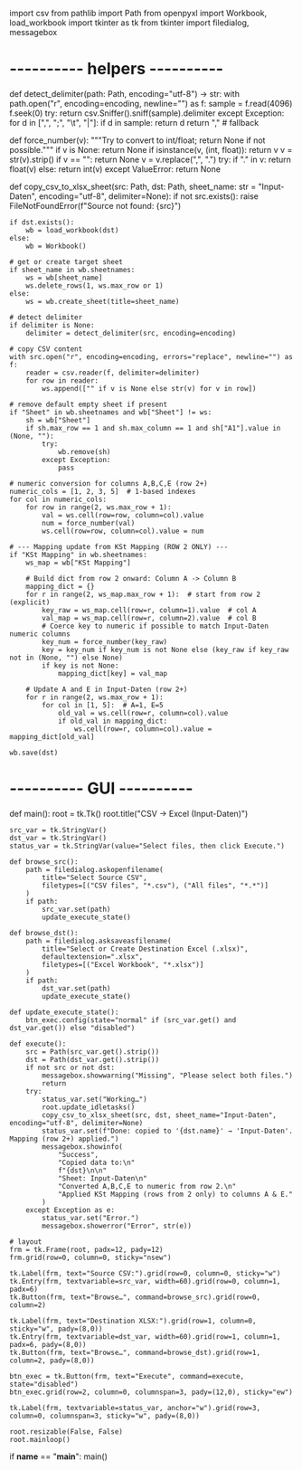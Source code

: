 import csv
from pathlib import Path
from openpyxl import Workbook, load_workbook
import tkinter as tk
from tkinter import filedialog, messagebox

# ---------- helpers ----------
def detect_delimiter(path: Path, encoding="utf-8") -> str:
    with path.open("r", encoding=encoding, newline="") as f:
        sample = f.read(4096)
        f.seek(0)
        try:
            return csv.Sniffer().sniff(sample).delimiter
        except Exception:
            for d in [",", ";", "\t", "|"]:
                if d in sample:
                    return d
            return ","  # fallback

def force_number(v):
    """Try to convert to int/float; return None if not possible."""
    if v is None:
        return None
    if isinstance(v, (int, float)):
        return v
    v = str(v).strip()
    if v == "":
        return None
    v = v.replace(",", ".")
    try:
        if "." in v:
            return float(v)
        else:
            return int(v)
    except ValueError:
        return None

def copy_csv_to_xlsx_sheet(src: Path, dst: Path, sheet_name: str = "Input-Daten",
                           encoding="utf-8", delimiter=None):
    if not src.exists():
        raise FileNotFoundError(f"Source not found: {src}")

    if dst.exists():
        wb = load_workbook(dst)
    else:
        wb = Workbook()

    # get or create target sheet
    if sheet_name in wb.sheetnames:
        ws = wb[sheet_name]
        ws.delete_rows(1, ws.max_row or 1)
    else:
        ws = wb.create_sheet(title=sheet_name)

    # detect delimiter
    if delimiter is None:
        delimiter = detect_delimiter(src, encoding=encoding)

    # copy CSV content
    with src.open("r", encoding=encoding, errors="replace", newline="") as f:
        reader = csv.reader(f, delimiter=delimiter)
        for row in reader:
            ws.append(["" if v is None else str(v) for v in row])

    # remove default empty sheet if present
    if "Sheet" in wb.sheetnames and wb["Sheet"] != ws:
        sh = wb["Sheet"]
        if sh.max_row == 1 and sh.max_column == 1 and sh["A1"].value in (None, ""):
            try:
                wb.remove(sh)
            except Exception:
                pass

    # numeric conversion for columns A,B,C,E (row 2+)
    numeric_cols = [1, 2, 3, 5]  # 1-based indexes
    for col in numeric_cols:
        for row in range(2, ws.max_row + 1):
            val = ws.cell(row=row, column=col).value
            num = force_number(val)
            ws.cell(row=row, column=col).value = num

    # --- Mapping update from KSt Mapping (ROW 2 ONLY) ---
    if "KSt Mapping" in wb.sheetnames:
        ws_map = wb["KSt Mapping"]

        # Build dict from row 2 onward: Column A -> Column B
        mapping_dict = {}
        for r in range(2, ws_map.max_row + 1):  # start from row 2 (explicit)
            key_raw = ws_map.cell(row=r, column=1).value  # col A
            val_map = ws_map.cell(row=r, column=2).value  # col B
            # Coerce key to numeric if possible to match Input-Daten numeric columns
            key_num = force_number(key_raw)
            key = key_num if key_num is not None else (key_raw if key_raw not in (None, "") else None)
            if key is not None:
                mapping_dict[key] = val_map

        # Update A and E in Input-Daten (row 2+)
        for r in range(2, ws.max_row + 1):
            for col in [1, 5]:  # A=1, E=5
                old_val = ws.cell(row=r, column=col).value
                if old_val in mapping_dict:
                    ws.cell(row=r, column=col).value = mapping_dict[old_val]

    wb.save(dst)

# ---------- GUI ----------
def main():
    root = tk.Tk()
    root.title("CSV → Excel (Input-Daten)")

    src_var = tk.StringVar()
    dst_var = tk.StringVar()
    status_var = tk.StringVar(value="Select files, then click Execute.")

    def browse_src():
        path = filedialog.askopenfilename(
            title="Select Source CSV",
            filetypes=[("CSV files", "*.csv"), ("All files", "*.*")]
        )
        if path:
            src_var.set(path)
            update_execute_state()

    def browse_dst():
        path = filedialog.asksaveasfilename(
            title="Select or Create Destination Excel (.xlsx)",
            defaultextension=".xlsx",
            filetypes=[("Excel Workbook", "*.xlsx")]
        )
        if path:
            dst_var.set(path)
            update_execute_state()

    def update_execute_state():
        btn_exec.config(state="normal" if (src_var.get() and dst_var.get()) else "disabled")

    def execute():
        src = Path(src_var.get().strip())
        dst = Path(dst_var.get().strip())
        if not src or not dst:
            messagebox.showwarning("Missing", "Please select both files.")
            return
        try:
            status_var.set("Working…")
            root.update_idletasks()
            copy_csv_to_xlsx_sheet(src, dst, sheet_name="Input-Daten", encoding="utf-8", delimiter=None)
            status_var.set(f"Done: copied to '{dst.name}' → 'Input-Daten'. Mapping (row 2+) applied.")
            messagebox.showinfo(
                "Success",
                "Copied data to:\n"
                f"{dst}\n\n"
                "Sheet: Input-Daten\n"
                "Converted A,B,C,E to numeric from row 2.\n"
                "Applied KSt Mapping (rows from 2 only) to columns A & E."
            )
        except Exception as e:
            status_var.set("Error.")
            messagebox.showerror("Error", str(e))

    # layout
    frm = tk.Frame(root, padx=12, pady=12)
    frm.grid(row=0, column=0, sticky="nsew")

    tk.Label(frm, text="Source CSV:").grid(row=0, column=0, sticky="w")
    tk.Entry(frm, textvariable=src_var, width=60).grid(row=0, column=1, padx=6)
    tk.Button(frm, text="Browse…", command=browse_src).grid(row=0, column=2)

    tk.Label(frm, text="Destination XLSX:").grid(row=1, column=0, sticky="w", pady=(8,0))
    tk.Entry(frm, textvariable=dst_var, width=60).grid(row=1, column=1, padx=6, pady=(8,0))
    tk.Button(frm, text="Browse…", command=browse_dst).grid(row=1, column=2, pady=(8,0))

    btn_exec = tk.Button(frm, text="Execute", command=execute, state="disabled")
    btn_exec.grid(row=2, column=0, columnspan=3, pady=(12,0), sticky="ew")

    tk.Label(frm, textvariable=status_var, anchor="w").grid(row=3, column=0, columnspan=3, sticky="w", pady=(8,0))

    root.resizable(False, False)
    root.mainloop()

if __name__ == "__main__":
    main()
